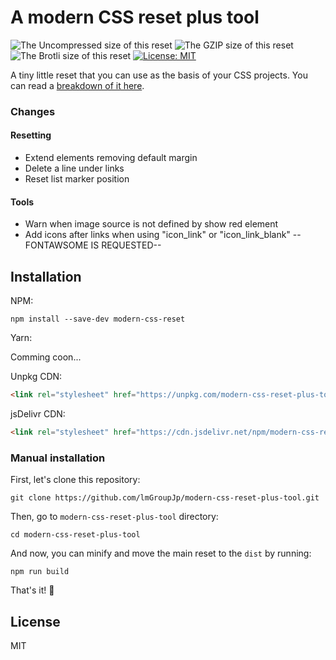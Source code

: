# A modern CSS reset plus tool

![The Uncompressed size of this reset](https://img.badgesize.io/https://unpkg.com/modern-css-reset-plus-tool?label=Uncompressed%20Size)
![The GZIP size of this reset](https://img.badgesize.io/https://unpkg.com/modern-css-reset-plus-tool?compression=gzip&label=GZIP%20Size)
![The Brotli size of this reset](https://img.badgesize.io/https://unpkg.com/modern-css-reset-plus-tool?compression=brotli&label=Brotli%20Size)
[![License: MIT](https://img.shields.io/badge/License-MIT-blue.svg)](https://opensource.org/licenses/MIT)

A tiny little reset that you can use as the basis of your CSS projects. You can read a [breakdown of it here](https://hankchizljaw.com/wrote/a-modern-css-reset/).

### Changes

#### Resetting
* Extend elements removing default margin
* Delete a line under links
* Reset list marker position

#### Tools
* Warn when image source is not defined by show red element
* Add icons after links when using "icon_link" or "icon_link_blank" --FONTAWSOME IS REQUESTED--

## Installation

NPM:

```console
npm install --save-dev modern-css-reset
```

Yarn:

Comming coon...

Unpkg CDN: 

```html
<link rel="stylesheet" href="https://unpkg.com/modern-css-reset-plus-tool/dist/reset.min.css" />
```

jsDelivr CDN: 

```html
<link rel="stylesheet" href="https://cdn.jsdelivr.net/npm/modern-css-reset-plus-tool/dist/reset.min.css" />
```

### Manual installation

First, let's clone this repository:

```console
git clone https://github.com/lmGroupJp/modern-css-reset-plus-tool.git
```

Then, go to `modern-css-reset-plus-tool` directory:

```console
cd modern-css-reset-plus-tool
```

And now, you can minify and move the main reset to the `dist` by running:

```console
npm run build
```

That's it! 🎉

## License

MIT
